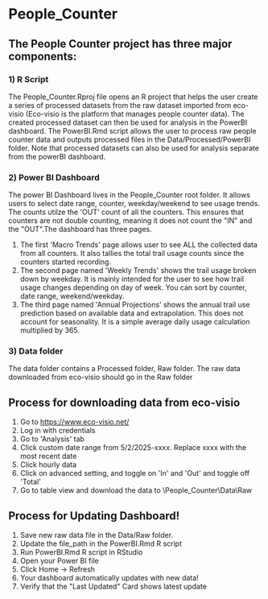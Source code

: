 # People_Counter

## The People Counter project has three major components:
### 1) R Script
The People_Counter.Rproj file opens an R project that helps the user create a series of processed datasets from the raw dataset imported from eco-visio (Eco-visio is the platform that manages people counter data). The created processed dataset can then be used for analysis in the PowerBI dashboard. The PowerBI.Rmd script allows the user to process raw people counter data and outputs processed files in the Data/Processed/PowerBI folder. Note that processed datasets can also be used for analysis separate from the powerBI dashboard.

### 2) Power BI Dashboard
The power BI Dashboard lives in the People_Counter root folder. It allows users to select date range, counter, weekday/weekend to see usage trends. The counts utilze the 'OUT' count of all the counters. This ensures that counters are not double counting, meaning it does not count the "IN" and the "OUT".The dashboard has three pages.

1) The first 'Macro Trends' page allows user to see ALL the collected data from all counters. It also tallies the total trail usage counts since the counters started recording.
2) The second page named 'Weekly Trends' shows the trail usage broken down by weekday. It is mainly intended for the user to see how trail usage changes depending on day of week. You can sort by counter, date range, weekend/weekday.
3) The third page named 'Annual Projections' shows the annual trail use prediction based on available data and extrapolation. This does not account for seasonality. It is a simple average daily usage calculation multiplied by 365.

### 3) Data folder
The data folder contains a Processed folder, Raw folder. The raw data downloaded from eco-visio should go in the Raw folder

## Process for downloading data from eco-visio
1) Go to https://www.eco-visio.net/
2) Log in with credentials
3) Go to 'Analysis' tab
4) Click custom date range from 5/2/2025-xxxx. Replace xxxx with the most recent date
5) Click hourly data
6) Click on advanced setting, and toggle on 'In' and 'Out' and toggle off 'Total'
7) Go to table view and download the data to \People_Counter\Data\Raw

## Process for Updating Dashboard!
1) Save new raw data file in the Data/Raw folder.
2) Update the file_path in the PowerBI.Rmd R script
3) Run PowerBI.Rmd R script in RStudio
4) Open your Power BI file
5) Click Home -> Refresh
6) Your dashboard automatically updates with new data!
7) Verify that the "Last Updated" Card shows latest update
